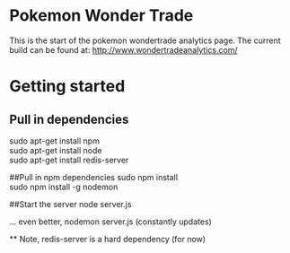 Pokemon Wonder Trade
===================

This is the start of the pokemon wondertrade analytics page.
The current build can be found at: http://www.wondertradeanalytics.com/

Getting started
==============
## Pull in dependencies
sudo apt-get install npm  
sudo apt-get install node  
sudo apt-get install redis-server  

##Pull in npm dependencies
sudo npm install  
sudo npm install -g nodemon

##Start the server
node server.js  

... even better, nodemon server.js (constantly updates)


** Note, redis-server is a hard dependency (for now)
